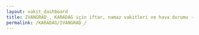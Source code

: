 ```yaml
---
layout: vakit_dashboard
title: IVANGRAD_, KARADAG için iftar, namaz vakitleri ve hava durumu - ilçe/eyalet seç
permalink: /KARADAG/IVANGRAD_/
---
```


<script type="text/javascript">
  var GLOBAL_COUNTRY = 'KARADAG';
  var GLOBAL_CITY = 'IVANGRAD_';
  var GLOBAL_STATE = '';
  var lat = 72;
  var lon = 21;
</script>
